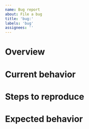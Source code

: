 ```yaml
---
name: Bug report
about: File a bug
title: 'bug:'
labels: 'bug'
assignees: ''
---
```


<!--
  Thanks for taking the time to file an issue! Please make sure you've read the
  "Opening Issues" section of our Contributing Guide:

  https://github.com/Opentrons/opentrons/blob/edge/CONTRIBUTING.md#opening-issues

  To ensure your issue can be addressed quickly, please fill out the sections
  below to the best of your ability!
-->

# Overview

<!--
  Use this section to describe your bug at a high level. Please include any
  issues you can find that may be related.
-->

# Current behavior

<!--
  Describe how the software currently behaves and how that differs from how you
  think the software should behave.
-->

# Steps to reproduce

<!--
  If this is a bug report and there are specific steps we can take to reproduce
  the bug, please list them here. This is a good place to put things like
  software version, hardware version, and operating system.
-->

# Expected behavior

<!--
  Describe how you think the software should behave.
-->

